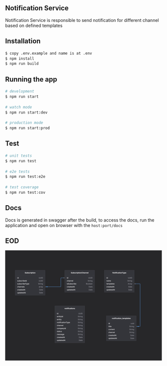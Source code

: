 ## Notification Service

Notification Service is responsible to send notification for different channel based on defined templates

## Installation

```bash
$ copy .env.example and name is at .env
$ npm install
$ npm run build
```

## Running the app

```bash
# development
$ npm run start

# watch mode
$ npm run start:dev

# production mode
$ npm run start:prod
```

## Test

```bash
# unit tests
$ npm run test

# e2e tests
$ npm run test:e2e

# test coverage
$ npm run test:cov
```

## Docs

Docs is generated in swagger after the build, to access the docs, run the application and open on  browser with the `host:port/docs`

## EOD

![EOD](https://github.com/mfauzaan/notification-service/blob/master/diagram.jpeg?raw=true)
